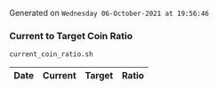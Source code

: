 Generated on `Wednesday 06-October-2021 at 19:56:46`

### Current to Target Coin Ratio
`current_coin_ratio.sh`

Date|Current|Target|Ratio
---|---|---|---
